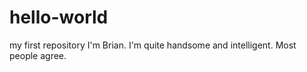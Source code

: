 # hello-world
my first repository
I'm Brian.  I'm quite handsome and intelligent.  Most people agree.
